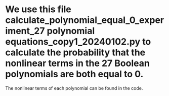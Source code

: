 # We use this file calculate_polynomial_equal_0_experiment_27 polynomial equations_copy1_20240102.py to calculate the probability that the nonlinear terms in the 27 Boolean polynomials are both equal to 0. 
The nonlinear terms of each polynomial can be found in the code.
